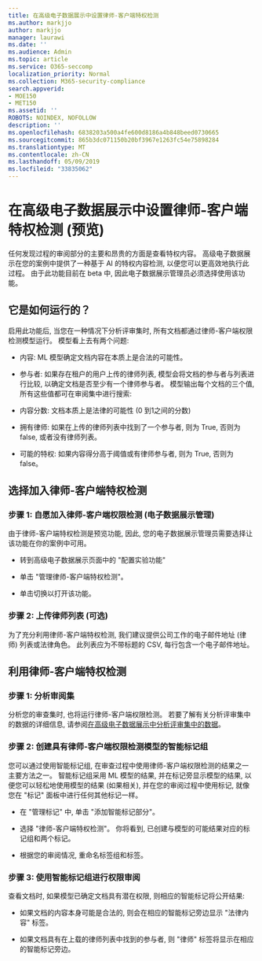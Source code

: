 ```yaml
---
title: 在高级电子数据展示中设置律师-客户端特权检测
ms.author: markjjo
author: markjjo
manager: laurawi
ms.date: ''
ms.audience: Admin
ms.topic: article
ms.service: O365-seccomp
localization_priority: Normal
ms.collection: M365-security-compliance
search.appverid:
- MOE150
- MET150
ms.assetid: ''
ROBOTS: NOINDEX, NOFOLLOW
description: ''
ms.openlocfilehash: 6838203a500a4fe600d8186a4b848beed0730665
ms.sourcegitcommit: 865b3dc071150b20bf3967e1263fc54e75898284
ms.translationtype: MT
ms.contentlocale: zh-CN
ms.lasthandoff: 05/09/2019
ms.locfileid: "33835062"
---
```

# <a name="set-up-attorney-client-privilege-detection-preview-in-advanced-ediscovery"></a>在高级电子数据展示中设置律师-客户端特权检测 (预览)

任何发现过程的审阅部分的主要和昂贵的方面是查看特权内容。 高级电子数据展示在您的案例中提供了一种基于 AI 的特权内容检测, 以便您可以更高效地执行此过程。 由于此功能目前在 beta 中, 因此电子数据展示管理员必须选择使用该功能。

## <a name="how-does-it-work"></a>它是如何运行的？

启用此功能后, 当您在一种情况下分析评审集时, 所有文档都通过律师-客户端权限检测模型运行。 模型看上去有两个问题:

- 内容: ML 模型确定文档内容在本质上是合法的可能性。

- 参与者: 如果存在租户的用户上传的律师列表, 模型会将文档的参与者与列表进行比较, 以确定文档是否至少有一个律师参与者。
模型输出每个文档的三个值, 所有这些值都可在审阅集中进行搜索:

- 内容分数: 文档本质上是法律的可能性 (0 到1之间的分数)

- 拥有律师: 如果在上传的律师列表中找到了一个参与者, 则为 True, 否则为 false, 或者没有律师列表。

-  可能的特权: 如果内容得分高于阈值或有律师参与者, 则为 True, 否则为 false。

## <a name="opting-into-attorney-client-privilege-detection"></a>选择加入律师-客户端特权检测

### <a name="step-1-opt-into-attorney-client-privilege-detection-ediscovery-admin"></a>步骤 1: 自愿加入律师-客户端权限检测 (电子数据展示管理)

由于律师-客户端特权检测是预览功能, 因此, 您的电子数据展示管理员需要选择让该功能在你的案例中可用。

- 转到高级电子数据展示页面中的 "配置实验功能"

- 单击 "管理律师-客户端特权检测"。

- 单击切换以打开该功能。

### <a name="step-2-upload-a-list-of-attorneys-optional"></a>步骤 2: 上传律师列表 (可选)

为了充分利用律师-客户端特权检测, 我们建议提供公司工作的电子邮件地址 (律师) 列表或法律角色。 此列表应为不带标题的 CSV, 每行包含一个电子邮件地址。

## <a name="leveraging-attorney-client-privilege-detection"></a>利用律师-客户端特权检测 

### <a name="step-1-analyze-a-review-set"></a>步骤 1: 分析审阅集

分析您的审查集时, 也将运行律师-客户端权限检测。 若要了解有关分析评审集中的数据的详细信息, 请参阅[在高级电子数据展示中分析评审集中的数据](analyzing-data-in-review-set.md)。

### <a name="step-2-create-a-smart-tag-group-with-attorney-client-privilege-detection-model"></a>步骤 2: 创建具有律师-客户端权限检测模型的智能标记组

您可以通过使用智能标记组, 在审查过程中使用律师-客户端权限检测的结果之一主要方法之一。 智能标记组采用 ML 模型的结果, 并在标记旁显示模型的结果, 以便您可以轻松地使用模型的结果 (如果相关), 并在您的审阅过程中使用标记, 就像您在 "标记" 面板中进行任何其他标记一样。

- 在 "管理标记" 中, 单击 "添加智能标记部分"。

- 选择 "律师-客户端特权检测"。 你将看到, 已创建与模型的可能结果对应的标记组和两个标记。

- 根据您的审阅情况, 重命名标签组和标签。

### <a name="step-3-use-the-smart-tag-group-for-privilege-review"></a>步骤 3: 使用智能标记组进行权限审阅

查看文档时, 如果模型已确定文档具有潜在权限, 则相应的智能标记将公开结果:

- 如果文档的内容本身可能是合法的, 则会在相应的智能标记旁边显示 "法律内容" 标签。

- 如果文档具有在上载的律师列表中找到的参与者, 则 "律师" 标签将显示在相应的智能标记旁边。